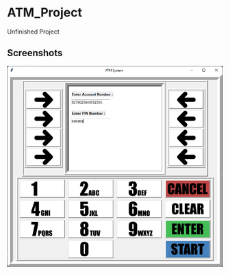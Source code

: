 # ATM_Project

Unfinished Project

## Screenshots
![atm window](resources/screenshots/app.png?raw=true)